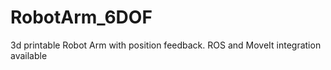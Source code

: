 # RobotArm_6DOF
3d printable Robot Arm with position feedback. ROS and MoveIt integration available
